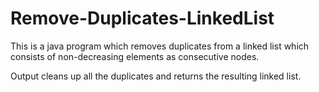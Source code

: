 # Remove-Duplicates-LinkedList

This is a java program which removes duplicates from a linked list which consists of non-decreasing elements as consecutive nodes.

Output cleans up all the duplicates and returns the resulting linked list.
